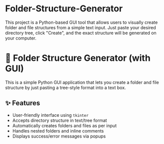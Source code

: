 # Folder-Structure-Generator
This project is a Python-based GUI tool that allows users to visually create folder and file structures from a simple text input. Just paste your desired directory tree, click "Create", and the exact structure will be generated on your computer.

# 📁 Folder Structure Generator (with GUI)

This is a simple Python GUI application that lets you create a folder and file structure by just pasting a tree-style format into a text box.

## ✨ Features

- User-friendly interface using `tkinter`
- Accepts directory structure in text/tree format
- Automatically creates folders and files as per input
- Handles nested folders and inline comments
- Displays success/error messages via popups
